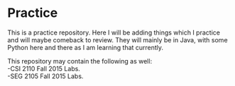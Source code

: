 # Practice
This is a practice repository. Here I will be adding things which I practice and will maybe comeback to review. They will mainly be in Java, with some Python here and there as I am learning that currently.

This repository may contain the following as well: <br />
-CSI 2110 Fall 2015 Labs. <br />
-SEG 2105 Fall 2015 Labs. <br />
